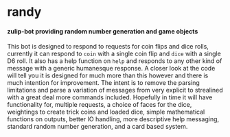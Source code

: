# randy
#### zulip-bot providing random number generation and game objects

This bot is designed to respond to requests for coin flips and dice rolls, currently it can respond to `coin` with a single coin flip and `dice` with a single D6 roll. It also has a help function on `help` and responds to any other kind of message with a generic humanesque response. A closer look at the code will tell you it is designed for much more than this however and there is much intention for improvement. The intent is to remove the parsing limitations and parse a variation of messages from very explicit to strealined with a great deal more commands included. Hopefully in time it will have functionality for, multiple requests, a choice of faces for the dice, weightings to create trick coins and loaded dice, simple mathematical functions on outputs, better IO handling, more descriptive help messaging, standard random number generation, and a card based system.
